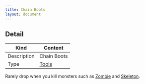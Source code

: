 ```yaml
---
title: Chain Boots
layout: document
---
```

## Detail

|Kind|Content|
|---|---|
|Description|Chain Boots|
|Type|[Tools](Tools)|

Rarely drop when you kill monsters such as [Zombie](Zombie) and [Skeleton](Skeleton).
